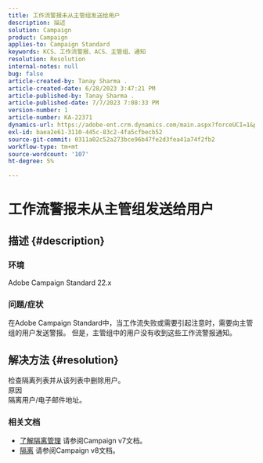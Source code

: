```yaml
---
title: 工作流警报未从主管组发送给用户
description: 描述
solution: Campaign
product: Campaign
applies-to: Campaign Standard
keywords: KCS、工作流警报、ACS、主管组、通知
resolution: Resolution
internal-notes: null
bug: false
article-created-by: Tanay Sharma .
article-created-date: 6/28/2023 3:47:21 PM
article-published-by: Tanay Sharma .
article-published-date: 7/7/2023 7:08:33 PM
version-number: 1
article-number: KA-22371
dynamics-url: https://adobe-ent.crm.dynamics.com/main.aspx?forceUCI=1&pagetype=entityrecord&etn=knowledgearticle&id=dc9c8e0b-cb15-ee11-8f6e-6045bd006295
exl-id: baea2e61-3110-445c-83c2-4fa5cfbecb52
source-git-commit: 0311a02c52a273bce96b47fe2d3fea41a74f2fb2
workflow-type: tm+mt
source-wordcount: '107'
ht-degree: 5%

---
```


# 工作流警报未从主管组发送给用户

## 描述 {#description}


### 环境

Adobe Campaign Standard 22.x

### 问题/症状

在Adobe Campaign Standard中，当工作流失败或需要引起注意时，需要向主管组的用户发送警报。 但是，主管组中的用户没有收到这些工作流警报通知。


## 解决方法 {#resolution}


检查隔离列表并从该列表中删除用户。
<br>原因<br>
隔离用户/电子邮件地址。

### 相关文档

- [了解隔离管理](https://experienceleague.adobe.com/docs/campaign-classic/using/sending-messages/monitoring-deliveries/understanding-quarantine-management.html) 请参阅Campaign v7文档。
- [隔离](https://experienceleague.adobe.com/docs/campaign/campaign-v8/campaigns/send/failures/quarantines.html) 请参阅Campaign v8文档。
